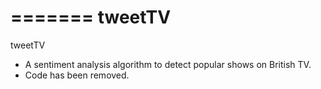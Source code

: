 =======
tweetTV
=======



tweetTV
- A sentiment analysis algorithm to detect popular shows on British TV.
- Code has been removed.
